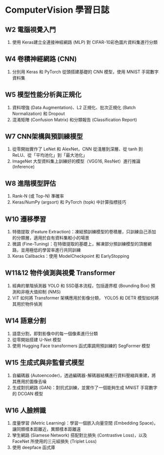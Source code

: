 # ComputerVision 學習日誌
## W2 電腦視覺入門
1. 使用 Keras建立全連接神經網路 (MLP) 對 CIFAR-10彩色圖片資料集進行分類
## W4 卷積神經網路 (CNN)
1. 分別用 Keras 和 PyTorch 從頭搭建基礎的 CNN 模型，使用 MNIST 手寫數字資料集
## W5 模型性能分析與正規化
1. 資料增強 (Data Augmentation)、L2 正規化、批次正規化 (Batch Normalization) 和 Dropout
1. 混淆矩陣 (Confusion Matrix) 和分類報告 (Classification Report) 
## W7 CNN架構與預訓練模型
1. 從零開始實作了 LeNet 和 AlexNet，CNN 從淺層到深層、從 tanh 到 ReLU、從「平均池化」到「最大池化」
1.  ImageNet 大型資料集上訓練好的模型（VGG16, ResNet）進行推論 (Inference)
## W8 進階模型評估
1. Rank-N (或 Top-N) 準確率
1. Keras/NumPy (argsort) 和 PyTorch (topk) 中計算指標技巧
## W10 遷移學習
1. 特徵提取 (Feature Extraction)：凍結預訓練模型的卷積層，只訓練自己添加的分類層，適用於自有資料集較小的場景
1. 微調 (Fine-Tuning)：在特徵提取的基礎上，解凍部分預訓練模型的頂層網路，並用極低的學習率進行共同訓練
1. Keras Callbacks：使用 ModelCheckpoint 和 EarlyStopping
## W11&12 物件偵測與視覺 Transformer
1. 經典的單階偵測器 YOLO 和 SSD基本流程，包括邊界框 (Bounding Box) 預測和非極大值抑制 (NMS)
1. ViT 如何將 Transformer 架構應用於影像分類， YOLO5 和 DETR 模型如何將其用於物件偵測
## W14 語意分割
1. 語意分割，即對影像中的每一個像素進行分類
1. 從零開始搭建 U-Net 模型
1. 使用 Hugging Face transformers 函式庫調用預訓練的 SegFormer 模型
## W15  生成式與非監督式模型
1. 自編碼器 (Autoencoder)，透過編碼器-解碼器結構進行資料壓縮與重建，將其應用於圖像去噪
1. 生成對抗網路 (GAN)：對抗式訓練，並實作了一個能夠生成 MNIST 手寫數字的 DCGAN 模型
## W16 人臉辨識
1. 度量學習 (Metric Learning)：學習一個嵌入向量空間 (Embedding Space)，讓同類樣本距離近，異類樣本距離遠
1. 孿生網路 (Siamese Network) 搭配對比損失 (Contrastive Loss)，以及 FaceNet 所使用的三元組損失 (Triplet Loss)
1. 使用 deepface 函式庫

